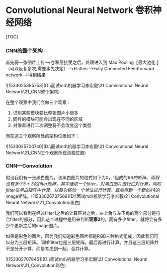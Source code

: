 # Convolutional Neural Network 卷积神经网络

[TOC]

### CNN的整个架构

首先将一张图片上传——>卷积层接受之后，处理进入到 Max Pooling【最大池化 】（可以反复多次,需要事先决定）——>Flatten——>Fully Connected Feedforward network——>得到结果

![1533025385753](D:\面试md\机器学习李宏毅\21 Convolutional Neural Network\21_CNN整个架构)

在整个观察中我们会做三个观察：

1. 识别某些模块要比整张图片小很多
2. 同样的模块可能会出现在不同的区域
3. 对像素进行二次调整将不会改变这个类型

而在这三个观察所处的架构位置如下：

![1533025700740](D:\面试md\机器学习李宏毅\21 Convolutional Neural Network\21_CNN三个观察所在流程位置)

### CNN—Convolution

假设我们有一张黑白图片，该黑白图片的格式如下为0，1组成的6*6的矩阵。而假设有多个3 * 3的filter矩阵，其中选取一个filter，对黑白图片进行匹对计算，同时filter在黑白矩阵中计算，以每次移动一个单位进行计算，最后得到一个新的4*4的image矩阵。![1533026737569](D:\面试md\机器学习李宏毅\21 Convolutional Neural Network\21_Convolution黑白)

我们可以看到在经过filter1之后的计算匹对之后，左上角与左下角的两个部分是符合filter的部分，因此这个过程中是用来判断**观察2**的。而有多少filter，就将会有多少个更新之后的image图片。

如果是彩色的图片，因为我们知道彩色图片都是RGB三种格式组成，因此我们可以分为三层矩阵。同样filter也是三层矩阵。最后再进行计算。并且这三层矩阵并不是分开计算，而是考虑到一起，合并计算。

![1533027078451](D:\面试md\机器学习李宏毅\21 Convolutional Neural Network\21_Convolution彩色)